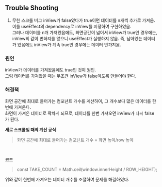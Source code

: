 ## Trouble Shooting
1. 무한 스크롤 버그 
  inView가 false였다가 true이면 데이터를 n개씩 추가로 가져옴. 이를 useEffect의 dependency로 inView를 지정하여 구현하였음.   
  그러나 데이터를 n개 가져왔음에도, 화면공간이 넓어서 inView가 true인 경우에는, inView의 값이 변하지를 않으니 useEffect가 실행하지 않음. 
  즉, 남아있는 데이터가 있음에도 inView가 계속 true인  경우에는 데이터 안가져옴.
  
  ### 원인
  inView가 데이터를 가져왔음에도 true인 것이 원인.   
  그럼 데이터를 가져왔을 때는 무조건 inView가 false이도록 만들어야 한다. 
  
  ### 해결책
  화면 공간에 최대로 들어가는 컴포넌트 개수를 계산하여, 그 개수보다 많은 데이터를 한번에 가져온다.  
  화면이 가져온 데이터로 꽉차게 되므로, 데이터를 한번 가져오면 inView가 다시 false가 된다. 
  
  **세로 스크롤일 때의 계산 공식**
  
  > 화면 공간에 최대로 들어가는 컴포넌트 개수 = 화면 높이/row 높이  
  
  <br/>
    
    
  **코드**
  > const TAKE_COUNT = Math.ceil(window.innerHeight / ROW_HEIGHT);

위와 같이 한번에 가져오는 데이터 개수를 조절하여 문제를 해결하였다. 

   
